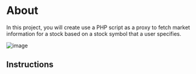 # About
In this project, you will create use a PHP script as a proxy to fetch market information for a stock based on a stock symbol that a user specifies.

![image](https://user-images.githubusercontent.com/52793815/64495740-84b22580-d28d-11e9-85be-ef2262600933.png)


## Instructions
